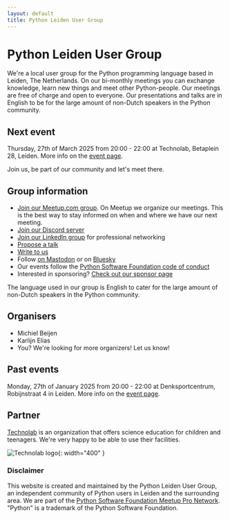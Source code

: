 ```yaml
---
layout: default
title: Python Leiden User Group
---
```


# Python Leiden User Group

We're a local user group for the Python programming language based in Leiden, The Netherlands.
On our bi-monthly meetings you can exchange knowledge, learn new things and meet other Python-people.
Our meetings are free of charge and open to everyone. Our presentations and talks are in English to
be for the large amount of non-Dutch speakers in the Python community.

## Next event

Thursday, 27th of March 2025 from 20:00 - 22:00 at Technolab, Betaplein 28, Leiden.
More info on the [event page](/meeting-2025-03-27.html).

Join us, be part of our community and let's meet there.

## Group information

- [Join our Meetup.com group](https://www.meetup.com/leiden-python-user-group/). On Meetup we organize our meetings. This is the best way to stay informed on when and where we have our next meeting.
- [Join our Discord server](https://discord.gg/Eqe7wnuy2X)
- [Join our LinkedIn group](https://www.linkedin.com/groups/10059030/) for professional networking
- [Propose a talk](mailto:mb@x14.nl)
- [Write to us](mailto:mb@x14.nl)
- Follow <a rel="me" href="https://fosstodon.org/@pythonleiden">on Mastodon</a> or on [Bluesky](https://bsky.app/profile/pythonleiden.fosstodon.org.ap.brid.gy)
- Our events follow the [Python Software Foundation code of conduct](https://policies.python.org/python.org/code-of-conduct/)
- Interested in sponsoring? [Check out our sponsor page](/sponsor.html)

The language used in our group is English to cater for the large amount of non-Dutch speakers in the Python community.

## Organisers

- Michiel Beijen
- Karlijn Elias
- You? We're looking for more organizers! Let us know!

## Past events

Monday, 27th of January 2025 from 20:00 - 22:00 at Denksportcentrum, Robijnstraat 4 in Leiden.
More info on the [event page](/meeting-2025-01-27.html).

## Partner

[Technolab](https://www.technolableiden.nl/) is an organization that offers science education for children and teenagers. We're very happy to be able to use their facilities.

![Technolab logo](/images/logo-technolab.svg){: width="400" }

### Disclaimer

This website is created and maintained by the Python Leiden User Group, an independent community of Python users in Leiden and the surrounding area. We are
part of the [Python Software Foundation Meetup Pro Network](https://www.meetup.com/pro/python-software-foundation-meetups/). "Python" is a trademark of the Python Software Foundation.
